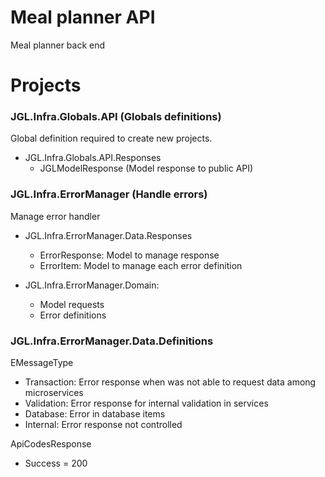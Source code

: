 # Meal planner API

Meal planner back end


# Projects

### JGL.Infra.Globals.API (Globals definitions)

Global definition required to create new projects.

- JGL.Infra.Globals.API.Responses
    - JGLModelResponse (Model response to public API)

### JGL.Infra.ErrorManager (Handle errors)

Manage error handler 
- JGL.Infra.ErrorManager.Data.Responses
    - ErrorResponse: Model to manage response
    - ErrorItem: Model to manage each error definition

- JGL.Infra.ErrorManager.Domain:
    - Model requests
    - Error definitions

### JGL.Infra.ErrorManager.Data.Definitions
EMessageType
- Transaction: Error response when was not able to request data among microservices
- Validation: Error response for internal validation in services 
- Database: Error in database items
- Internal: Error response not controlled

ApiCodesResponse
 - Success = 200
 